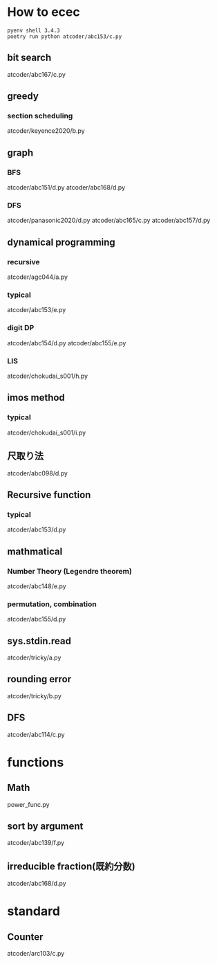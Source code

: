 # How to ecec
```
pyenv shell 3.4.3
poetry run python atcoder/abc153/c.py
```

## bit search
atcoder/abc167/c.py


## greedy
### section scheduling
atcoder/keyence2020/b.py

## graph
### BFS
atcoder/abc151/d.py
atcoder/abc168/d.py

### DFS
atcoder/panasonic2020/d.py
atcoder/abc165/c.py
atcoder/abc157/d.py

## dynamical programming
### recursive
atcoder/agc044/a.py

### typical
atcoder/abc153/e.py

### digit DP
atcoder/abc154/d.py
atcoder/abc155/e.py

### LIS
atcoder/chokudai_s001/h.py

## imos method
### typical
atcoder/chokudai_s001/i.py

## 尺取り法
atcoder/abc098/d.py

## Recursive function
### typical
atcoder/abc153/d.py

## mathmatical
### Number Theory (Legendre theorem)
atcoder/abc148/e.py

### permutation, combination
atcoder/abc155/d.py

## sys.stdin.read
atcoder/tricky/a.py

## rounding error
atcoder/tricky/b.py

## DFS
atcoder/abc114/c.py

# functions
## Math
power_func.py

## sort by argument
atcoder/abc139/f.py 

## irreducible fraction(既約分数)
atcoder/abc168/d.py

# standard
## Counter
atcoder/arc103/c.py